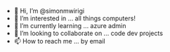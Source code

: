 - 👋 Hi, I’m @simonmwirigi
- 👀 I’m interested in ... all things computers!
- 🌱 I’m currently learning ... azure admin
- 💞️ I’m looking to collaborate on ... code dev projects
- 📫 How to reach me ... by email

<!---
simonmwirigi1/simonmwirigi1 is a ✨ special ✨ repository because its `README.md` (this file) appears on your GitHub profile.
You can click the Preview link to take a look at your changes.
--->
